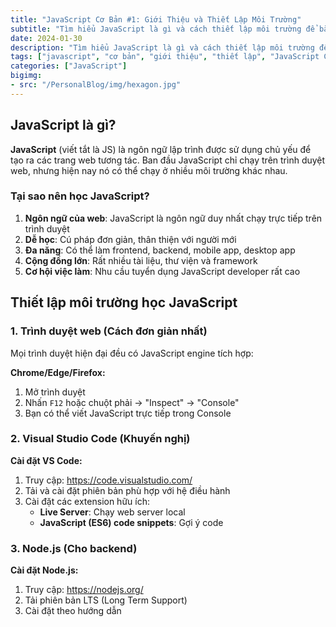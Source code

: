 ```yaml
---
title: "JavaScript Cơ Bản #1: Giới Thiệu và Thiết Lập Môi Trường"
subtitle: "Tìm hiểu JavaScript là gì và cách thiết lập môi trường để bắt đầu học JavaScript"
date: 2024-01-30
description: "Tìm hiểu JavaScript là gì và cách thiết lập môi trường để bắt đầu học JavaScript"
tags: ["javascript", "cơ bản", "giới thiệu", "thiết lập", "JavaScript Cơ Bản"]
categories: ["JavaScript"]
bigimg:
- src: "/PersonalBlog/img/hexagon.jpg"
---
```


## JavaScript là gì?

**JavaScript** (viết tắt là JS) là ngôn ngữ lập trình được sử dụng chủ yếu để tạo ra các trang web tương tác. Ban đầu JavaScript chỉ chạy trên trình duyệt web, nhưng hiện nay nó có thể chạy ở nhiều môi trường khác nhau.

### Tại sao nên học JavaScript?

1. **Ngôn ngữ của web**: JavaScript là ngôn ngữ duy nhất chạy trực tiếp trên trình duyệt
2. **Dễ học**: Cú pháp đơn giản, thân thiện với người mới
3. **Đa năng**: Có thể làm frontend, backend, mobile app, desktop app
4. **Cộng đồng lớn**: Rất nhiều tài liệu, thư viện và framework
5. **Cơ hội việc làm**: Nhu cầu tuyển dụng JavaScript developer rất cao

## Thiết lập môi trường học JavaScript

### 1. Trình duyệt web (Cách đơn giản nhất)

Mọi trình duyệt hiện đại đều có JavaScript engine tích hợp:

**Chrome/Edge/Firefox:**
1. Mở trình duyệt
2. Nhấn `F12` hoặc chuột phải → "Inspect" → "Console"
3. Bạn có thể viết JavaScript trực tiếp trong Console

### 2. Visual Studio Code (Khuyến nghị)

**Cài đặt VS Code:**
1. Truy cập: https://code.visualstudio.com/
2. Tải và cài đặt phiên bản phù hợp với hệ điều hành
3. Cài đặt các extension hữu ích:
   - **Live Server**: Chạy web server local
   - **JavaScript (ES6) code snippets**: Gợi ý code

### 3. Node.js (Cho backend)

**Cài đặt Node.js:**
1. Truy cập: https://nodejs.org/
2. Tải phiên bản LTS (Long Term Support)
3. Cài đặt theo hướng dẫn
